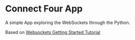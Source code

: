 # Connect Four App

A simple App exploring the WebSockets through the Python.

Based on [Websockets Getting Started Tutorial](https://websockets.readthedocs.io/en/stable/intro/index.html)
